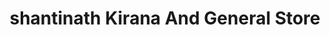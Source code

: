 ---
title: "shantinath Kirana And General Store"
url: /banda/shantinath-kirana-and-general-store/
shop: supermarket
---